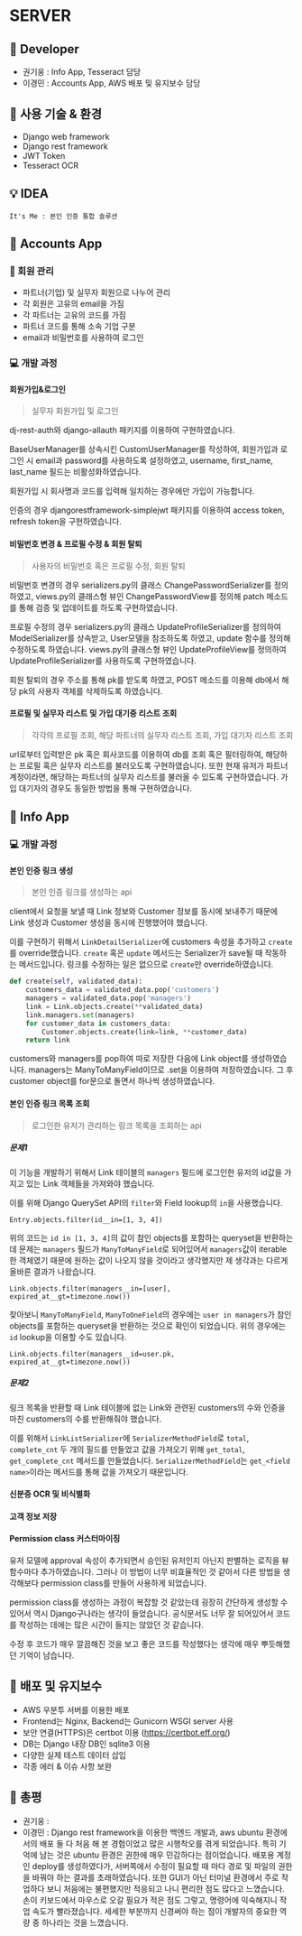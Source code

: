 # SERVER

## 👨‍ Developer

- 권기웅 : Info App, Tesseract 담당
- 이경민 : Accounts App, AWS 배포 및 유지보수 담당



## 📑 사용 기술 & 환경

- Django web framework
- Django rest framework
- JWT Token
- Tesseract OCR



## 💡 IDEA

```
It's Me : 본인 인증 통합 솔루션
```

## 

## 📑 Accounts App

### 📃 회원 관리

- 파트너(기업) 및 실무자 회원으로 나누어 관리
- 각 회원은 고유의 email을 가짐
- 각 파트너는 고유의 코드를 가짐
- 파트너 코드를 통해 소속 기업 구분
- email과 비밀번호를 사용하여 로그인

### 💻 개발 과정

#### 회원가입&로그인

> 실무자 회원가입 및 로그인

dj-rest-auth와 django-allauth 패키지를 이용하여 구현하였습니다.

BaseUserManager를 상속시킨 CustomUserManager를 작성하여, 회원가입과 로그인 시 email과 password를 사용하도록 설정하였고, username, first_name, last_name 필드는 비활성화하였습니다. 

회원가입 시 회사명과 코드를 입력해 일치하는 경우에만 가입이 가능합니다. 

인증의 경우 djangorestframework-simplejwt 패키지를 이용하여 access token, refresh token을 구현하였습니다.

#### 비밀번호 변경 & 프로필 수정 & 회원 탈퇴

> 사용자의 비밀번호 혹은 프로필 수정, 회원 탈퇴

비밀번호 변경의 경우 serializers.py의 클래스 ChangePasswordSerializer를 정의하였고, views.py의 클래스형 뷰인 ChangePasswordView를 정의해 patch 메소드를 통해 검증 및 업데이트를 하도록 구현하였습니다.

프로필 수정의 경우 serializers.py의 클래스 UpdateProfileSerializer를 정의하여 ModelSerializer를 상속받고, User모델을 참조하도록 하였고, update 함수를 정의해 수정하도록 하였습니다. views.py의 클래스형 뷰인 UpdateProfileView를 정의하여 UpdateProfileSerializer를 사용하도록 구현하였습니다.

회원 탈퇴의 경우 주소를 통해 pk를 받도록 하였고, POST 메소드를 이용해 db에서 해당 pk의 사용자 객체를 삭제하도록 하였습니다. 

#### 프로필 및 실무자 리스트 및 가입 대기중 리스트 조회

> 각각의 프로필 조회, 해당 파트너의 실무자 리스트 조회, 가입 대기자 리스트 조회

url로부터 입력받은 pk 혹은 회사코드를 이용하여 db를 조회 혹은 필터링하여, 해당하는 프로필 혹은 실무자 리스트를 불러오도록 구현하였습니다. 또한 현재 유저가 파트너 계정이라면, 해당하는 파트너의 실무자 리스트를 불러올 수 있도록 구현하였습니다. 가입 대기자의 경우도 동일한 방법을 통해 구현하였습니다.



## 📑 Info App

### 💻 개발 과정

#### 본인 인증 링크 생성

> 본인 인증 링크를 생성하는 api

client에서 요청을 보낼 때 Link 정보와 Customer 정보를 동시에 보내주기 때문에 Link 생성과 Customer 생성을 동시에 진행했어야 했습니다.

이를 구현하기 위해서 `LinkDetailSerializer`에 customers 속성을 추가하고 `create`를 override했습니다. `create` 혹은 `update` 메서드는 Serializer가 save될 때 작동하는 메서드입니다. 링크를 수정하는 일은 없으므로 `create`만 override하였습니다. 

```python
def create(self, validated_data):
    customers_data = validated_data.pop('customers')
    managers = validated_data.pop('managers')
    link = Link.objects.create(**validated_data)
    link.managers.set(managers)
    for customer_data in customers_data:
        Customer.objects.create(link=link, **customer_data)
    return link
```

customers와 managers를 pop하여 따로 저장한 다음에 Link object를 생성하였습니다. managers는 ManyToManyField이므로 .set을 이용하여 저장하였습니다. 그 후 customer object를 for문으로 돌면서 하나씩 생성하였습니다.



#### 본인 인증 링크 목록 조회

> 로그인한 유저가 관리하는 링크 목록을 조회하는 api

##### 문제1

이 기능을 개발하기 위해서 Link 테이블의 `managers` 필드에 로그인한 유저의 id값을 가지고 있는 Link 객체들을 가져와야 했습니다.

이를 위해 Django QuerySet API의 `filter`와 Field lookup의 `in`을 사용했습니다.

```django
Entry.objects.filter(id__in=[1, 3, 4])
```

위의 코드는 `id in [1, 3, 4]`의 값이 참인 objects를 포함하는 queryset을 반환하는데 문제는 `managers` 필드가 `ManyToManyField`로 되어있어서 `managers`값이 iterable한 객체였기 때문에 원하는 값이 나오지 않을 것이라고 생각했지만 제 생각과는 다르게 올바른 결과가 나왔습니다.

```
Link.objects.filter(managers__in=[user], expired_at__gt=timezone.now())
```

찾아보니 `ManyToManyField`, `ManyToOneField`의 경우에는 `user in managers`가 참인 objects를 포함하는 queryset을 반환하는 것으로 확인이 되었습니다. 위의 경우에는 `id` lookup을 이용할 수도 있습니다.

```
Link.objects.filter(managers__id=user.pk, expired_at__gt=timezone.now())
```

##### 문제2

링크 목록을 반환할 때 Link 테이블에 없는 Link와 관련된 customers의 수와 인증을 마친 customers의 수를 반환해줘야 했습니다.

이를 위해서 `LinkListSerializer`에 `SerializerMethodField`로 `total`, `complete_cnt` 두 개의 필드를 만들었고 값을 가져오기 위해 `get_total`, `get_complete_cnt` 메서드를 만들었습니다. `SerializerMethodField`는 `get_<field name>`이라는 메서드를 통해 값을 가져오기 때문입니다.



#### 신분증 OCR 및 비식별화





#### 고객 정보 저장





#### Permission class 커스터마이징

유저 모델에 approval 속성이 추가되면서 승인된 유저인지 아닌지 판별하는 로직을 뷰함수마다 추가하였습니다. 그러나 이 방법이 너무 비효율적인 것 같아서 다른 방법을 생각해보다 permission class를 만들어 사용하게 되었습니다.

permission class를 생성하는 과정이 복잡할 것 같았는데 굉장히 간단하게 생성할 수 있어서 역시 Django구나라는 생각이 들었습니다. 공식문서도 너무 잘 되어있어서 코드를 작성하는 데에는 많은 시간이 들지는 않았던 것 같습니다. 

수정 후 코드가 매우 깔끔해진 것을 보고 좋은 코드를 작성했다는 생각에 매우 뿌듯해했던 기억이 남습니다.



## 📑 배포 및 유지보수

- AWS 우분투 서버를 이용한 배포
- Frontend는 Nginx, Backend는 Gunicorn WSGI server 사용
- 보안 연결(HTTPS)은 certbot 이용 (https://certbot.eff.org/)
- DB는 Django 내장 DB인 sqlite3 이용
- 다양한 실제 테스트 데이터 삽입
- 각종 에러 & 이슈 사항 보완



## 📑 총평

- 권기웅 : 
- 이경민 : Django rest framework을 이용한 백엔드 개발과, aws ubuntu 환경에서의 배포 둘 다 처음 해 본 경험이었고 많은 시행착오를 겪게 되었습니다. 특히 기억에 남는 것은 ubuntu 환경은 권한에 매우 민감하다는 점이었습니다. 배포용 계정인 deploy를 생성하였다가, 서버쪽에서 수정이 필요할 때 마다 경로 및 파일의 권한을 바꿔야 하는 결과를 초래하였습니다. 또한 GUI가 아닌 터미널 환경에서 주로 작업하다 보니 처음에는 불편했지만 적응되고 나니 편리한 점도 많다고 느꼈습니다. 손이 키보드에서 마우스로 오갈 필요가 적은 점도 그렇고, 명령어에 익숙해지니 작업 속도가 빨라졌습니다. 세세한 부분까지 신경써야 하는 점이 개발자의 중요한 역량 중 하나라는 것을 느꼈습니다.

